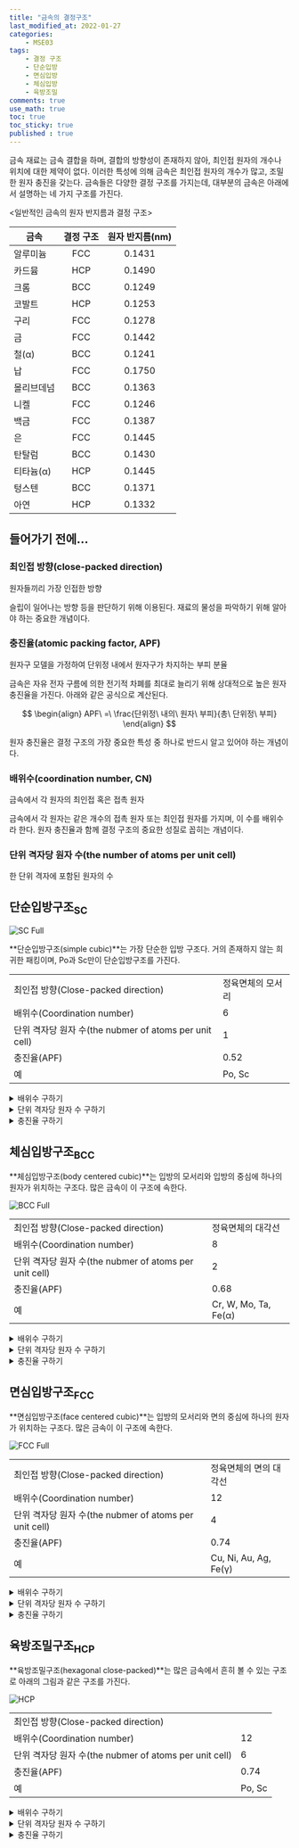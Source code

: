 ```yaml
---
title: "금속의 결정구조"
last_modified_at: 2022-01-27
categories:
    - MSE03
tags:
    - 결정 구조
    - 단순입방
    - 면심입방
    - 체심입방
    - 육방조밀
comments: true
use_math: true
toc: true
toc_sticky: true
published : true
---
```


금속 재료는 금속 결합을 하며, 결합의 방향성이 존재하지 않아, 최인접 원자의 개수나 위치에 대한 제약이 없다. 이러한 특성에 의해 금속은 최인접 원자의 개수가 많고, 조밀한 원자 충진을 갖는다. 금속들은 다양한 결정 구조를 가지는데, 대부분의 금속은 아래에서 설명하는 네 가지 구조를 가진다.

<일반적인 금속의 원자 반지름과 결정 구조>

|금속|결정 구조|원자 반지름(nm)|
|---|:---:|:---:|
|알루미늄|FCC|0.1431|
|카드뮴|HCP|0.1490|
|크롬|BCC|0.1249|
|코발트|HCP|0.1253|
|구리|FCC|0.1278|
|금|FCC|0.1442|
|철(α)|BCC|0.1241|
|납|FCC|0.1750|
|몰리브데넘|BCC|0.1363|
|니켈|FCC|0.1246|
|백금|FCC|0.1387|
|은|FCC|0.1445|
|탄탈럼|BCC|0.1430|
|티타늄(α)|HCP|0.1445|
|텅스텐|BCC|0.1371|
|아연|HCP|0.1332|

## 들어가기 전에...

### 최인접 방향(close-packed direction)

<div class="notic--info">
원자들끼리 가장 인접한 방향
</div>

슬립이 일어나는 방향 등을 판단하기 위해 이용된다. 재료의 물성을 파악하기 위해 알아야 하는 중요한 개념이다.

### 충진율(atomic packing factor, APF)

<div class="notic--info">
원자구 모델을 가정하여 단위정 내에서 원자구가 차지하는 부피 분율
</div>

금속은 자유 전자 구름에 의한 전기적 차폐를 최대로 늘리기 위해 상대적으로 높은 원자 충진율을 가진다. 아래와 같은 공식으로 계산된다.

$$
\begin{align}
APF\ =\ \frac{단위정\ 내의\ 원자\ 부피}{총\ 단위정\ 부피}
\end{align}
$$

원자 충진율은 결정 구조의 가장 중요한 특성 중 하나로 반드시 알고 있어야 하는 개념이다.

### 배위수(coordination number, CN)

<div class="notic--info">
금속에서 각 원자의 최인접 혹은 접촉 원자
</div>

금속에서 각 원자는 같은 개수의 접촉 원자 또는 최인접 원자를 가지며, 이 수를 배위수라 한다. 원자 충진율과 함께 결정 구조의 중요한 성질로 꼽히는 개념이다.

### 단위 격자당 원자 수(the number of atoms per unit cell)

<div class="notic--info">
한 단위 격자에 포함된 원자의 수
</div>

## 단순입방구조<sub>SC</sub>

![SC Full](https://user-images.githubusercontent.com/79562050/152180419-d4025cdd-fcac-41f5-b0ae-d2629a1ec111.png)

**단순입방구조(simple cubic)**는 가장 단순한 입방 구조다. 거의 존재하지 않는 희귀한 패킹이며, Po과 Sc만이 단순입방구조를 가진다. 

|||
|---|---|
|최인접 방향(Close-packed direction)|정육면체의 모서리|
|배위수(Coordination number)|6|
|단위 격자당 원자 수(the nubmer of atoms per unit cell)|1|
|충진율(APF)|0.52|
|예|Po, Sc|

<details>
<summary>배위수 구하기</summary>
<div markdown="1">

![SC CN](https://user-images.githubusercontent.com/79562050/152180438-2cfe3d23-c004-4336-8d17-a221d9b6b22b.png)

</div>
</details>

<details>
<summary>단위 격자당 원자 수 구하기</summary>
<div markdown="1">

단위 격자의 각 모서리에 1/8 크기의 원자가 1개씩 위치하므로, 단위 격자당 원자 수는 1이다.

</div>
</details>

<details>
<summary>충진율 구하기</summary>
<div markdown="1">

APF를 구하는 공식은 다음과 같다.

$$
\begin{align}
APF\ =\ \frac{단위정\ 내의\ 원자\ 부피}{총\ 단위정\ 부피}
\end{align}
$$

원자의 반지름을 R, 단위정의 한 변의 길이를 a라 한다면, 위의 공식은 아래와 같이 계산할 수 있다.

$$
\begin{align}
APF\ =\ \frac{1×\frac{4}{3}πR^3}{a^3}
\end{align}
$$

SC의 최인접 방향은 정육면체의 모서리이므로, 한 변의 길이 a와 원자 반지름 R의 관계는 다음과 같다.

$$
\begin{align}
a=2R
\end{align}
$$

이 관계를 이용하면, 공식을 다음과 같이 정리할 수 있다.

$$
\begin{align}
APF\ =\ \frac{1×\frac{4}{3}πR^3}{(2R)^3}\ =\ \frac{\frac{4}{3}πR^3}{8R^3}\ =\ \frac{\frac{4}{3}π}{8}\ =\ \frac{π}{6}\ =\ 0.52
\end{align}
$$

</div>
</details>

## 체심입방구조<sub>BCC</sub>

**체심입방구조(body centered cubic)**는 입방의 모서리와 입방의 중심에 하나의 원자가 위치하는 구조다. 많은 금속이 이 구조에 속한다.

![BCC Full]()

|||
|---|---|
|최인접 방향(Close-packed direction)|정육면체의 대각선|
|배위수(Coordination number)|8|
|단위 격자당 원자 수(the nubmer of atoms per unit cell)|2|
|충진율(APF)|0.68|
|예|Cr, W, Mo, Ta, Fe(α)|

<details>
<summary>배위수 구하기</summary>
<div markdown="1">

![BCC CN]()

</div>
</details>

<details>
<summary>단위 격자당 원자 수 구하기</summary>
<div markdown="1">

단위 격자의 각 모서리에 1/8 크기의 원자가 1개씩 위치하고, 단위 격자의 중심에 원자가 1개 위치하므로, 단위 격자당 원자 수는 2이다.

</div>
</details>

<details>
<summary>충진율 구하기</summary>
<div markdown="1">

APF를 구하는 공식은 다음과 같다.

$$
\begin{align}
APF\ =\ \frac{단위정\ 내의\ 원자\ 부피}{총\ 단위정\ 부피}
\end{align}
$$

원자의 반지름을 R, 단위정의 한 변의 길이를 a라 한다면, 위의 공식은 아래와 같이 계산할 수 있다.

$$
\begin{align}
APF\ =\ \frac{2×\frac{4}{3}πR^3}{a^3}
\end{align}
$$

BCC의 최인접 방향은 정육면체의 대각선이므로, 한 변의 길이 a와 원자 반지름 R의 관계는 다음과 같다.

$$
\begin{align}
a=\frac{4}{\sqrt{3}}R
\end{align}
$$

이 관계를 이용하면, 공식을 다음과 같이 정리할 수 있다.

$$
\begin{align}
APF\ =\ \frac{2×\frac{4}{3}πR^3}{(\frac{4}{\sqrt{3}}R)^3}\ =\ \frac{\frac{8}{3}πR^3}{\frac{64}{3\sqrt{3}}R^3}\ =\ \frac{\frac{8}{3}π}{\frac{64}{3\sqrt{3}}}\ =\ \frac{\sqrt{3}π}{8}\ =\ 0.68
\end{align}
$$

</div>
</details>

## 면심입방구조<sub>FCC</sub>

**면심입방구조(face centered cubic)**는 입방의 모서리와 면의 중심에 하나의 원자가 위치하는 구조다. 많은 금속이 이 구조에 속한다.

![FCC Full]()

|||
|---|---|
|최인접 방향(Close-packed direction)|정육면체의 면의 대각선|
|배위수(Coordination number)|12|
|단위 격자당 원자 수(the nubmer of atoms per unit cell)|4|
|충진율(APF)|0.74|
|예|Cu, Ni, Au, Ag, Fe(γ)|

<details>
<summary>배위수 구하기</summary>
<div markdown="1">

![BCC CN]()

</div>
</details>

<details>
<summary>단위 격자당 원자 수 구하기</summary>
<div markdown="1">

단위 격자의 각 모서리에 1/8 크기의 원자가 1개씩 위치하고, 단위 격자의 각 면의 중심에 1/2 크기의 원자가 1개씩 위치하므로, 단위 격자당 원자 수는 4이다.

</div>
</details>

<details>
<summary>충진율 구하기</summary>
<div markdown="1">

APF를 구하는 공식은 다음과 같다.

$$
\begin{align}
APF\ =\ \frac{단위정\ 내의\ 원자\ 부피}{총\ 단위정\ 부피}
\end{align}
$$

원자의 반지름을 R, 단위정의 한 변의 길이를 a라 한다면, 위의 공식은 아래와 같이 계산할 수 있다.

$$
\begin{align}
APF\ =\ \frac{4×\frac{4}{3}πR^3}{a^3}
\end{align}
$$

FCC의 최인접 방향은 정육면체의 면의 대각선이므로, 한 변의 길이 a와 원자 반지름 R의 관계는 다음과 같다.

$$
\begin{align}
a=2\sqrt{2}R
\end{align}
$$

이 관계를 이용하면, 공식을 다음과 같이 정리할 수 있다.

$$
\begin{align}
APF\ =\ \frac{4×\frac{4}{3}πR^3}{(2\sqrt{2}R)^3}\ =\ \frac{\frac{16}{3}πR^3}{16\sqrt{2}R^3}\ =\ \frac{\frac{16}{3}π}{16\sqrt{2}}\ =\ \frac{π}{3\sqrt{2}}\ =\ 0.74
\end{align}
$$

</div>
</details>

## 육방조밀구조<sub>HCP</sub>

**육방조밀구조(hexagonal close-packed)**는 많은 금속에서 흔히 볼 수 있는 구조로 아래의 그림과 같은 구조를 가진다.

![HCP]()

|||
|---|---|
|최인접 방향(Close-packed direction)||
|배위수(Coordination number)|12|
|단위 격자당 원자 수(the nubmer of atoms per unit cell)|6|
|충진율(APF)|0.74|
|예|Po, Sc|

<details>
<summary>배위수 구하기</summary>
<div markdown="1">

![HCP CN]()

</div>
</details>

<details>
<summary>단위 격자당 원자 수 구하기</summary>
<div markdown="1">

단위 격자의 각 모서리에 1/6 크기의 원자가 1개씩 위치하고, 윗면과 아랫면에 1/2 크기의 원자가 1개씩 위치하고, 단위 격자 내부에 3개의 원자가 위치하므로, 단위 격자당 원자 수는 6이다.

</div>
</details>

<details>
<summary>충진율 구하기</summary>
<div markdown="1">

APF를 구하는 공식은 다음과 같다.

$$
\begin{align}
APF\ =\ \frac{단위정\ 내의\ 원자\ 부피}{총\ 단위정\ 부피}
\end{align}
$$

원자의 반지름을 R, 단위정의 한 변의 길이를 a라 한다면, 위의 공식은 아래와 같이 계산할 수 있다.

$$
\begin{align}
APF\ =\ \frac{6×\frac{4}{3}πR^3}{a^3}
\end{align}
$$



</div>
</details>
